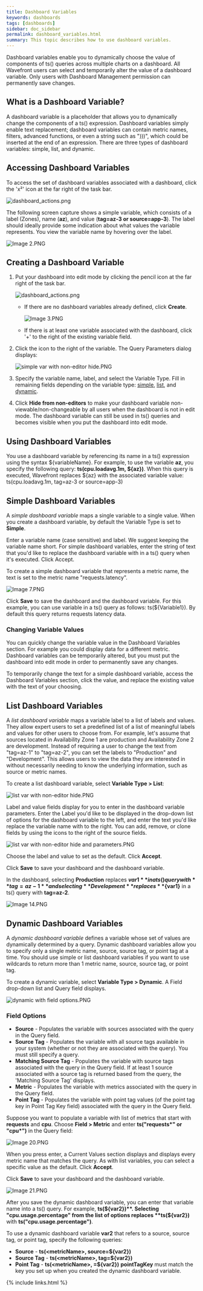 ```yaml
---
title: Dashboard Variables
keywords: dashboards
tags: [dashboards]
sidebar: doc_sidebar
permalink: dashboard_variables.html
summary: This topic describes how to use dashboard variables.
---
```


Dashboard variables enable you to dynamically choose the value of components of ts() queries across multiple charts on a dashboard. All Wavefront users can select and temporarily alter the value of a dashboard variable. Only users with Dashboard Management permission can permanently save changes.

## What is a Dashboard Variable?

A dashboard variable is a placeholder that allows you to dynamically change the components of a ts() expression. Dashboard variables simply enable text replacement; dashboard variables can contain metric names, filters, advanced functions, or even a string such as ")))", which could be inserted at the end of an expression. There are three types of dashboard variables: simple, list, and dynamic.

## Accessing Dashboard Variables

To access the set of dashboard variables associated with a dashboard, click the 'x²' icon at the far right of the task bar.

![dashboard_actions.png](images/dashboard_actions.png)

The following screen capture shows a simple variable, which consists of a label (Zones), name (**az**), and value (**tag=az-3 or source=app-3**). The label should ideally provide some indication about what values the variable represents. You view the variable name by hovering over the label.

![Image 2.PNG](images/Image+2.PNG)

## Creating a Dashboard Variable

1.  Put your dashboard into edit mode by clicking the pencil icon at the far right of the task bar.

    ![dashboard\_actions.png](images/dashboard_actions.png)

    -   If there are no dashboard variables already defined, click **Create**.

        ![Image 3.PNG](images/Image+3.PNG)

    -   If there is at least one variable associated with the dashboard, click '+' to the right of the existing variable field.

2.  Click the <span class="fa-edit fa"/> icon to the right of the variable. The Query Parameters dialog displays:

    ![simple var with non-editor hide.PNG](images/simple+var+with+non-editor+hide.PNG)

3.  Specify the variable name, label, and select the Variable Type. Fill in remaining fields depending on the variable type: [simple](#simple), [list](#list), and [dynamic](#dynamic).
4.  Click **Hide from non-editors** to make your dashboard variable non-viewable/non-changeable by all users when the dashboard is not in edit mode. The dashboard variable can still be used in ts() queries and becomes visible when you put the dashboard into edit mode.

## Using Dashboard Variables

You use a dashboard variable by referencing its name in a ts() expression using the syntax ${variableName}. For example, to use the variable **az**, you specify the following query: **ts(cpu.loadavg.1m, ${az})**. When this query is executed, Wavefront replaces ${az} with the associated variable value: ts(cpu.loadavg.1m, tag=az-3 or source=app-3)

<span id="simple"></span>

## Simple Dashboard Variables

A *simple dashboard variable* maps a single variable to a single value. When you create a dashboard variable, by default the Variable Type is set to **Simple**.

Enter a variable name (case sensitive) and label. We suggest keeping the variable name short. For simple dashboard variables, enter the string of text that you'd like to replace the dashboard variable with in a ts() query when it's executed. Click Accept.

To create a simple dashboard variable that represents a metric name, the text is set to the metric name "requests.latency".

![Image 7.PNG](images/Image+7.PNG)

Click **Save** to save the dashboard and the dashboard variable. For this example, you can use variable in a ts() query as follows: ts(${Variable1}). By default this query returns requests latency data.

### Changing Variable Values

You can quickly change the variable value in the Dashboard Variables section. For example you could display data for a different metric. Dashboard variables can be temporarily altered, but you must put the dashboard into edit mode in order to permanently save any changes.

To temporarily change the text for a simple dashboard variable, access the Dashboard Variables section, click the value, and replace the existing value with the text of your choosing.

<span id="list"></span>

## List Dashboard Variables

A *list dashboard variable* maps a variable label to a list of labels and values. They allow expert users to set a predefined list of a list of meaningful labels and values for other users to choose from. For example, let's assume that sources located in Availability Zone 1 are production and Availability Zone 2 are development. Instead of requiring a user to change the text from "tag=az-1" to "tag=az-2", you can set the labels to "Production" and "Development". This allows users to view the data they are interested in without necessarily needing to know the underlying information, such as source or metric names.

To create a list dashboard variable, select **Variable Type &gt; List**:

![list var with non-editor hide.PNG](images/list+var+with+non-editor+hide.PNG)

Label and value fields display for you to enter in the dashboard variable parameters. Enter the Label you'd like to be displayed in the drop-down list of options for the dashboard variable to the left, and enter the text you'd like replace the variable name with to the right. You can add, remove, or clone fields by using the icons to the right of the source fields.

![list var with non-editor hide and parameters.PNG](images/list+var+with+non-editor+hide+and+parameters.PNG)

Choose the label and value to set as the default. Click **Accept**.

Click **Save** to save your dashboard and the dashboard variable.

In the dashboard, selecting **Production** replaces **${var1}** in a ts() query with **tag=az-1** and selecting **Development** replaces **${var1}** in a ts() query with **tag=az-2**.

![Image 14.PNG](images/Image+14.PNG)

<span id="dynamic"></span>

## Dynamic Dashboard Variables

A *dynamic dashboard variable* defines a variable whose set of values are dynamically determined by a query. Dynamic dashboard variables allow you to specify only a single metric name, source, source tag, or point tag at a time. You should use simple or list dashboard variables if you want to use wildcards to return more than 1 metric name, source, source tag, or point tag.

To create a dynamic variable, select **Variable Type &gt; Dynamic**. A Field drop-down list and Query field displays.

![dynamic with field options.PNG](images/dynamic+with+field+options.PNG)

### Field Options

-   **Source** - Populates the variable with sources associated with the query in the Query field.
-   **Source Tag** - Populates the variable with all source tags available in your system (whether or not they are associated with the query). You must still specify a query.
-   **Matching Source Tag** - Populates the variable with source tags associated with the query in the Query field. If at least 1 source associated with a source tag is returned based from the query, the 'Matching Source Tag' displays.
-   **Metric** - Populates the variable with metrics associated with the query in the Query field.
-   **Point Tag** - Populates the variable with point tag values (of the point tag key in Point Tag Key field) associated with the query in the Query field.

Suppose you want to populate a variable with list of metrics that start with **requests** and **cpu**. Choose **Field &gt; Metric** and enter **ts("requests\*" or "cpu\*")** in the Query field:

![Image 20.PNG](images/Image+20.PNG)

When you press enter, a Current Values section displays and displays every metric name that matches the query. As with list variables, you can select a specific value as the default. Click **Accept**.

Click **Save** to save your dashboard and the dashboard variable.

![Image 21.PNG](images/Image+21.PNG)

After you save the dynamic dashboard variable, you can enter that variable name into a ts() query. For example, **ts(${var2})**. Selecting "cpu.usage.percentage" from the list of options replaces **ts(${var2})** with **ts("cpu.usage.percentage")**.

To use a dynamic dashboard variable **var2** that refers to a source, source tag, or point tag, specify the following queries:

-   **Source** - **ts(&lt;metricName&gt;, source=${var2})**
-   **Source Tag** - **ts(&lt;metricName&gt;, tag=${var2})**
-   **Point Tag** - **ts(&lt;metricName&gt;, =${var2})** **pointTagKey** must match the key you set up when you created the dynamic dashboard variable.

{% include links.html %}
